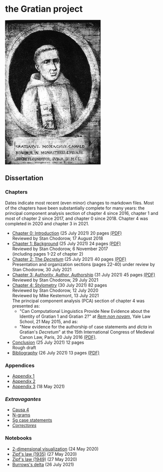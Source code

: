 # the Gratian project

![Gratian](img/Gratian.jpg)

## Dissertation

### Chapters

Dates indicate most recent (even minor) changes to markdown files.
Most of the chapters have been substantially complete for many
years: the principal component analysis section of chapter 4 since
2016, chapter 1 and most of chapter 2 since 2017, and chapter 0
since 2018. Chapter 4 was completed in 2020 and chapter 3 in 2021.

- [Chapter 0: Introduction](Chapter0/chapter0.markdown) (25 July 2021) 20 pages [(PDF)](Chapter0/chapter0.pdf)\
Reviewed by Stan Chodorow, 17 August 2018
- [Chapter 1: Background](Chapter1/chapter1.markdown) (25 July 2021) 24 pages [(PDF)](Chapter1/chapter1.pdf)\
Reviewed by Stan Chodorow, 6 November 2017\
(including pages 1-22 of chapter 2)
- [Chapter 2: The *Decretum*](Chapter2/chapter2.markdown) (25 July 2021) 40 pages [(PDF)](Chapter2/chapter2.pdf)\
Presentation and organization sections (pages 22-40) under review by Stan Chodorow, 30 July 2021
- [Chapter 3: Authority, Author, Authorship](Chapter3/chapter3.markdown) (31 July 2021) 45 pages [(PDF)](Chapter3/chapter3.pdf)\
Reviewed by Stan Chodorow, 29 July 2021
- [Chapter 4: Stylometry](Chapter4/chapter4.markdown) (30 July 2021) 82 pages\
Reviewed by Stan Chodorow, 12 July 2020\
Reviewed by Mike Kestemont, 13 July 2021\
The principal component analysis (PCA) section of chapter 4 was presented as:
  - "Can Computational Linguistics Provide New Evidence about the
  Identity of Gratian 1 and Gratian 2?" at
  [*Rem non novam*](https://sites.google.com/site/remnonnovam/),
  Yale Law School, 21 May 2015, and as:
  - "New evidence for the authorship of case statements and *dicta*
  in Gratian's *Decretum*" at the
  15th International Congress of Medieval Canon Law, Paris, 20 July 2016
  [(PDF)](Talks/ICMCL.pdf).
- [Conclusion](Conclusion/conclusion.markdown) (25 July 2021) 12 pages\
Rough draft
- [Bibliography](bib/biblio.markdown) (26 July 2021) 13 pages [(PDF)](bib/biblio.pdf)

### Appendices

- [Appendix 1](Appendix/appendix1.markdown)
- [Appendix 2](Appendix/appendix2.markdown)
- [Appendix 3](Appendix/appendix3.markdown) (18 May 2021)

### *Extravagantes*

- [Causa 4](Extra/causa4.markdown)
- [N-grams](Extra/n-grams.markdown)
- [Sg case statements](Extra/sg.markdown)
- [*Correctores*](Extra/correctores.markdown)

### Notebooks

- [2-dimensional visualization](Notebooks/Burrows/Visualization.ipynb) (24 May 2020)
- [Zipf's law (1935)](Notebooks/Zipf/Zipf35.ipynb) (27 May 2020)
- [Zipf's law (1949)](Notebooks/Zipf/Zipf49.ipynb) (27 May 2020)
- [Burrows's delta](Notebooks/Burrows/Burrows.ipynb) (26 July 2021)
